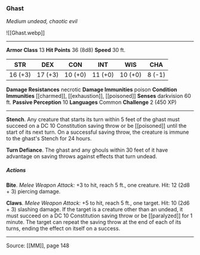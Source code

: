 ### Ghast
_Medium undead, chaotic evil_

![[Ghast.webp]]




---

**Armor Class** 13
**Hit Points** 36 (8d8)
**Speed** 30 ft.

| STR     | DEX     | CON     | INT     | WIS     | CHA     |
|---------|---------|---------|---------|---------|---------|
| 16 (+3) | 17 (+3) | 10 (+0) | 11 (+0) | 10 (+0) | 8 (-1) |

**Damage Resistances** necrotic
**Damage Immunities** poison
**Condition Immunities** [[charmed]], [[exhaustion]], [[poisoned]]
**Senses** darkvision 60 ft.
**Passive Perception** 10
**Languages** Common
**Challenge** 2 (450 XP)

---

**Stench**. Any creature that starts its turn within 5 feet of the ghast must succeed on a DC 10 Constitution saving throw or be [[poisoned]] until the start of its next turn. On a successful saving throw, the creature is immune to the ghast's Stench for 24 hours.

**Turn Defiance**. The ghast and any ghouls within 30 feet of it have advantage on saving throws against effects that turn undead.

##### Actions
**Bite**. _Melee Weapon Attack:_ +3 to hit, reach 5 ft., one creature. Hit: 12 (2d8 + 3) piercing damage.

**Claws**. _Melee Weapon Attack:_ +5 to hit, reach 5 ft., one target. Hit: 10 (2d6 + 3) slashing damage. If the target is a creature other than an undead, it must succeed on a DC 10 Constitution saving throw or be [[paralyzed]] for 1 minute. The target can repeat the saving throw at the end of each of its turns, ending the effect on itself on a success.


---

Source: [[MM]], page 148